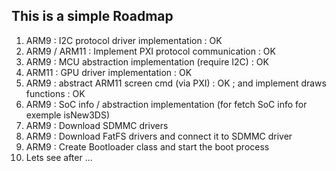 ## This is a simple Roadmap
<ol>
    <li>ARM9 : I2C protocol driver implementation : OK</li>
    <li>ARM9 / ARM11 : Implement PXI protocol communication : OK</li>
    <li>ARM9 : MCU abstraction implementation (require I2C) : OK</li>
    <li>ARM11 : GPU driver implementation : OK</li>
    <li>ARM9 : abstract ARM11 screen cmd (via PXI) : OK ; and implement draws functions : OK</li>
    <li>ARM9 : SoC info / abstraction implementation (for fetch SoC info for exemple isNew3DS)</li>
    <li>ARM9 : Download SDMMC drivers</li>
    <li>ARM9 : Download FatFS drivers and connect it to SDMMC driver</li>
    <li>ARM9 : Create Bootloader class and start the boot process</li>
    <li>Lets see after ...</li>
</ol>